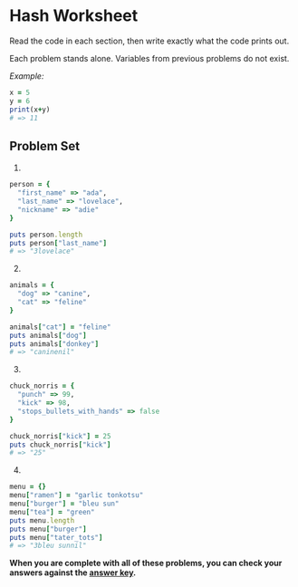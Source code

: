 # Hash Worksheet

Read the code in each section, then write exactly what the code prints out.

Each problem stands alone. Variables from previous problems do not exist.

*Example:*
```ruby
x = 5
y = 6
print(x+y)
# => 11
```
## Problem Set

1.
```ruby
person = {
  "first_name" => "ada",
  "last_name" => "lovelace",
  "nickname" => "adie"
}

puts person.length
puts person["last_name"]
# => "3lovelace"
```

2.
```ruby
animals = {
  "dog" => "canine",
  "cat" => "feline"
}

animals["cat"] = "feline"
puts animals["dog"]
puts animals["donkey"]
# => "caninenil"
```

3.
```ruby
chuck_norris = {
  "punch" => 99,
  "kick" => 98,
  "stops_bullets_with_hands" => false
}

chuck_norris["kick"] = 25
puts chuck_norris["kick"]
# => "25"
```

4.
```ruby
menu = {}
menu["ramen"] = "garlic tonkotsu"
menu["burger"] = "bleu sun"
menu["tea"] = "green"
puts menu.length
puts menu["burger"]
puts menu["tater_tots"]
# => "3bleu sunnil"
```


**When you are complete with all of these problems, you can check your answers against the [answer key](../assignments/hash-worksheet-answers.md).**
